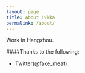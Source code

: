 ```yaml
---
layout: page
title: About 19kka
permalink: /about/
---
```



Work in Hangzhou.



####Thanks to the following:

* Twitter([@fake_meat](https://twitter.com/fake_meat)).

